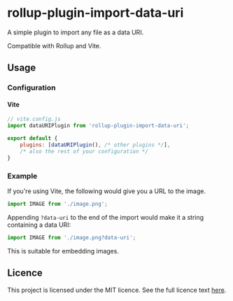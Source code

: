 # rollup-plugin-import-data-uri

A simple plugin to import any file as a data URI.

Compatible with Rollup and Vite.

## Usage

### Configuration

#### Vite

```js
// vite.config.js
import dataURIPlugin from 'rollup-plugin-import-data-uri';

export default {
    plugins: [dataURIPlugin(), /* other plugins */],
    /* also the rest of your configuration */
}
```

### Example

If you're using Vite, the following would give you a URL to the image.

```js
import IMAGE from './image.png';
```

Appending `?data-uri` to the end of the import would make it a string containing a data URI:

```js
import IMAGE from './image.png?data-uri';
```

This is suitable for embedding images.

## Licence

This project is licensed under the MIT licence. 
See the full licence text [here](./LICENCE).
